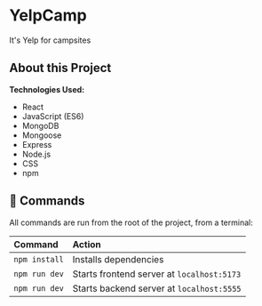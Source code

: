 # YelpCamp

It's Yelp for campsites

<!-- Check it out: [Adam's Portfolio](https://adamgonzales.netlify.app/) -->

## About this Project

**Technologies Used:**

- React
- JavaScript (ES6)
- MongoDB
- Mongoose
- Express
- Node.js
- CSS
- npm

<!-- [Figma design file](https://www.figma.com/file/uMRRCvFNkalcPhBOtRyqXX/Portfolio-v2.5?node-id=2%3A3) -->

<!-- Deployed via [netlify](https://www.netlify.com/) -->

## 🧞 Commands

All commands are run from the root of the project, from a terminal:

| Command       | Action                                     |
| :------------ | :----------------------------------------- |
| `npm install` | Installs dependencies                      |
| `npm run dev` | Starts frontend server at `localhost:5173` |
| `npm run dev` | Starts backend server at `localhost:5555`  |

<!-- ## 🚀 Deployment

| Command             | Action                                       |
| :------------------ | :------------------------------------------- |
| `npm run build`     | Build your production site to `./dist/`      |
| `npm run preview`   | Preview your build locally, before deploying |
| `ntl deploy`        | Deploy to a unique preview URL               |
| `ntl deploy --prod` | Deploy the site into production              | -->
